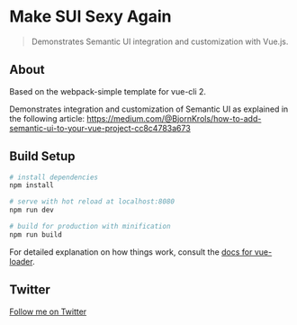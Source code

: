 # Make SUI Sexy Again

> Demonstrates Semantic UI integration and customization with Vue.js.

## About

Based on the webpack-simple template for vue-cli 2.

Demonstrates integration and customization of Semantic UI as explained in the following article: https://medium.com/@BjornKrols/how-to-add-semantic-ui-to-your-vue-project-cc8c4783a673

## Build Setup

```bash
# install dependencies
npm install

# serve with hot reload at localhost:8080
npm run dev

# build for production with minification
npm run build
```

For detailed explanation on how things work, consult the [docs for vue-loader](http://vuejs.github.io/vue-loader).

## Twitter

[Follow me on Twitter](https://twitter.com/KrolsBjorn)
